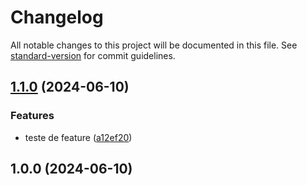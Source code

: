 # Changelog

All notable changes to this project will be documented in this file. See [standard-version](https://github.com/conventional-changelog/standard-version) for commit guidelines.

## [1.1.0](https://github.com/projetos-de-software/jp-tag-manager/compare/v1.0.0...v1.1.0) (2024-06-10)


### Features

* teste de feature ([a12ef20](https://github.com/projetos-de-software/jp-tag-manager/commit/a12ef2035183d6d934967b79ba6cd71e7d591809))

## 1.0.0 (2024-06-10)
